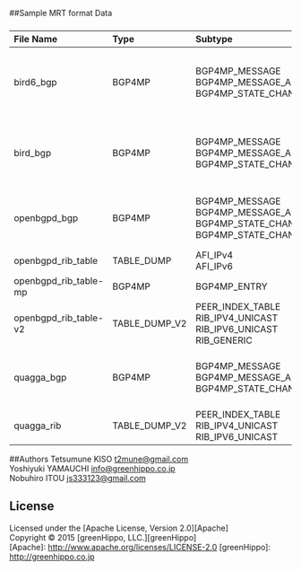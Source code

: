 ##Sample MRT format Data
###
|File Name|Type|Subtype|Description|
|:--|:--|:--|:--|
|bird6_bgp|BGP4MP|BGP4MP_MESSAGE<br>BGP4MP_MESSAGE_AS4<br>BGP4MP_STATE_CHANGE_AS4|IPv6 Peer<br>IPv6 Prefix<br>All BGP Message Types<br>ADD-PATH Capability|
|bird_bgp|BGP4MP|BGP4MP_MESSAGE<br>BGP4MP_MESSAGE_AS4<br>BGP4MP_STATE_CHANGE_AS4|IPv4 Peer<br>IPv4 Prefix<br>All BGP Message Types<br>ADD-PATH Capability|
|openbgpd_bgp|BGP4MP|BGP4MP_MESSAGE<br>BGP4MP_MESSAGE_AS4<br>BGP4MP_STATE_CHANGE<br>BGP4MP_STATE_CHANGE_AS4|IPv4/IPv6 Peer<br>IPv4/IPv6/VPNv4 Prefix<br>All BGP Message Types|
|openbgpd_rib_table|TABLE_DUMP|AFI_IPv4<br>AFI_IPv6|IPv4/IPv6 Peer<br>IPv4/IPv6 Prefix|
|openbgpd_rib_table-mp|BGP4MP|BGP4MP_ENTRY|Unsupported Subtype|
|openbgpd_rib_table-v2|TABLE_DUMP_V2|PEER_INDEX_TABLE<br>RIB_IPV4_UNICAST<br>RIB_IPV6_UNICAST<br>RIB_GENERIC|IPv4/IPv6 Peer<br>IPv4/IPv6/VPNv4 Prefix|
|quagga_bgp|BGP4MP|BGP4MP_MESSAGE<br>BGP4MP_MESSAGE_AS4<br>BGP4MP_STATE_CHANGE_AS4|IPv4/IPv6 Peer<br>IPv4/IPv6/VPNv4 Prefix<br>All BGP Message Types|
|quagga_rib|TABLE_DUMP_V2|PEER_INDEX_TABLE<br>RIB_IPV4_UNICAST<br>RIB_IPV6_UNICAST|IPv4/IPv6 Peer<br>IPv4/IPv6 Prefix| 


##Authors
Tetsumune KISO <t2mune@gmail.com>  
Yoshiyuki YAMAUCHI <info@greenhippo.co.jp>  
Nobuhiro ITOU <js333123@gmail.com>  

License
----------
Licensed under the [Apache License, Version 2.0][Apache]  
Copyright &copy; 2015 [greenHippo, LLC.][greenHippo]  
[Apache]: http://www.apache.org/licenses/LICENSE-2.0
[greenHippo]: http://greenhippo.co.jp
